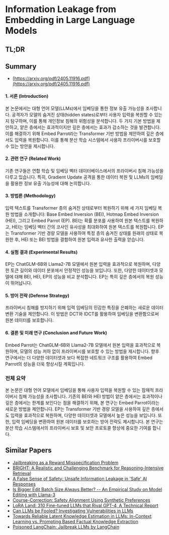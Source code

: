 # Information Leakage from Embedding in Large Language Models
## TL;DR
## Summary
- [https://arxiv.org/pdf/2405.11916.pdf](https://arxiv.org/pdf/2405.11916.pdf)

#### 1. 서론 (Introduction)
본 논문에서는 대형 언어 모델(LLMs)에서 임베딩을 통한 정보 유출 가능성을 조사합니다. 공격자가 모델의 숨겨진 상태(hidden states)로부터 사용자 입력을 복원할 수 있는지 탐구하며, 이를 통해 개인정보 침해의 위험성을 분석합니다. 두 가지 기본 방법을 제안하고, 얕은 층에서는 효과적이지만 깊은 층에서는 효과가 감소하는 것을 발견합니다. 이를 해결하기 위해 Embed Parrot라는 Transformer 기반 방법을 제안하여 깊은 층에서도 입력을 복원합니다. 이를 통해 분산 학습 시스템에서 사용자 프라이버시를 보호할 수 있는 방안을 제시합니다.

#### 2. 관련 연구 (Related Work)
기존 연구들은 연합 학습 및 임베딩 벡터 데이터베이스에서의 프라이버시 침해 가능성을 다루고 있습니다. 특히, Gradient Update 공격을 통한 데이터 복원 및 LLMs의 임베딩을 활용한 정보 유출 가능성에 대해 논의합니다.

#### 3. 방법론 (Methodology)
입력 텍스트를 Transformer 층의 숨겨진 상태로부터 복원하기 위해 세 가지 임베딩 복원 방법을 소개합니다: Base Embed Inversion (BEI), Hotmap Embed Inversion (HEI), 그리고 Embed Parrot (EP). BEI는 확률 분포를 사용하여 원본 텍스트를 복원하고, HEI는 임베딩 벡터 간의 코사인 유사성을 최대화하여 원본 텍스트를 복원합니다. EP는 Transformer 기반 경량 모델을 사용하여 특정 층의 숨겨진 상태를 원래의 상태로 복원한 후, HEI 또는 BEI 방법을 결합하여 원본 입력과 유사한 출력을 얻습니다.

#### 4. 실험 결과 (Experimental Results)
EP는 ChatGLM-6B와 Llama2-7B 모델에서 원본 입력을 효과적으로 복원하며, 다양한 토큰 길이와 데이터 분포에서 안정적인 성능을 보입니다. 또한, 다양한 데이터셋과 모델에 대해 BEI, HEI, EP의 성능을 비교 분석합니다. EP는 특히 깊은 층에서의 복원 성능이 뛰어납니다.

#### 5. 방어 전략 (Defense Strategy)
프라이버시 침해를 방지하기 위해 입력 임베딩의 민감한 특징을 은폐하는 새로운 데이터 변환 기술을 제안합니다. 이 방법은 DCT와 IDCT를 활용하여 임베딩을 변환함으로써 원본 데이터를 보호합니다.

#### 6. 결론 및 미래 연구 (Conclusion and Future Work)
Embed Parrot는 ChatGLM-6B와 Llama2-7B 모델에서 원본 입력을 효과적으로 복원하며, 모델의 성능 저하 없이 프라이버시를 보호할 수 있는 방법을 제시합니다. 향후 연구에서는 더 다양한 데이터셋과 보다 복잡한 네트워크 구조를 활용하여 Embed Parrot의 성능을 더욱 향상시킬 계획입니다.

### 전체 요약
본 논문은 대형 언어 모델에서 임베딩을 통해 사용자 입력을 복원할 수 있는 잠재적 프라이버시 침해 가능성을 조사합니다. 기존의 BEI와 HEI 방법이 얕은 층에서는 효과적이나 깊은 층에서는 한계를 보인다는 점을 해결하기 위해, 본 연구는 Embed Parrot이라는 새로운 방법을 제안합니다. EP는 Transformer 기반 경량 모델을 사용하여 깊은 층에서도 입력을 효과적으로 복원하며, 다양한 데이터셋과 모델에서 높은 성능을 보입니다. 또한, 입력 임베딩을 변환하여 원본 데이터를 보호하는 방어 전략도 제시합니다. 본 연구는 분산 학습 시스템에서의 프라이버시 보호 및 보안 프로토콜 향상에 중요한 기여를 합니다.

## Similar Papers
- [Jailbreaking as a Reward Misspecification Problem](2406.14393.md)
- [BRIGHT: A Realistic and Challenging Benchmark for Reasoning-Intensive Retrieval](2407.12883.md)
- [A False Sense of Safety: Unsafe Information Leakage in 'Safe' AI Responses](2407.02551.md)
- [Is Bigger Edit Batch Size Always Better? -- An Empirical Study on Model Editing with Llama-3](2405.00664.md)
- [Course-Correction: Safety Alignment Using Synthetic Preferences](2407.16637.md)
- [LoRA Land: 310 Fine-tuned LLMs that Rival GPT-4, A Technical Report](2405.00732.md)
- [Can LLMs be Fooled? Investigating Vulnerabilities in LLMs](2407.20529.md)
- [Towards Reliable Latent Knowledge Estimation in LLMs: In-Context Learning vs. Prompting Based Factual Knowledge Extraction](2404.12957.md)
- [Poisoned LangChain: Jailbreak LLMs by LangChain](2406.18122.md)
